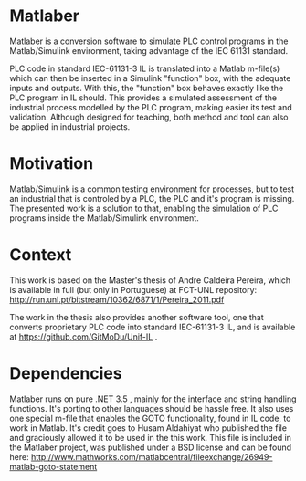 Matlaber
========

Matlaber is a conversion software to simulate PLC control programs in the Matlab/Simulink environment, taking advantage of the IEC 61131 standard. 

PLC code in standard IEC-61131-3 IL is translated into a Matlab m-file(s) which can then be inserted in a Simulink "function" box, with the adequate inputs and outputs. With this, the "function" box behaves exactly like the PLC program in IL should.
This provides a simulated assessment of the industrial process modelled by the PLC program, making easier its test and validation. Although designed for teaching, both method and tool can also be applied in industrial projects.

Motivation
========

Matlab/Simulink is a common testing environment for processes, but to test an industrial that is controled by a PLC, the PLC and it's program is missing. The presented work is a solution to that, enabling the simulation of PLC programs inside the Matlab/Simulink environment.

Context
========
This work is based on the Master's thesis of Andre Caldeira Pereira, which is available in full (but only in Portuguese) at FCT-UNL repository: http://run.unl.pt/bitstream/10362/6871/1/Pereira_2011.pdf

The work in the thesis also provides another software tool, one that converts proprietary PLC code into standard IEC-61131-3 IL, and is available at https://github.com/GitMoDu/Unif-IL .

Dependencies
========
Matlaber runs on pure .NET 3.5 , mainly for the interface and string handling functions. It's porting to other languages should be hassle free.
It also uses one special m-file that enables the GOTO functionality, found in IL code, to work in Matlab.
It's credit goes to Husam Aldahiyat who published the file and graciously allowed it to be used in the this work. 
This file is included in the Matlaber project, was published under a BSD license and can be found here: http://www.mathworks.com/matlabcentral/fileexchange/26949-matlab-goto-statement

